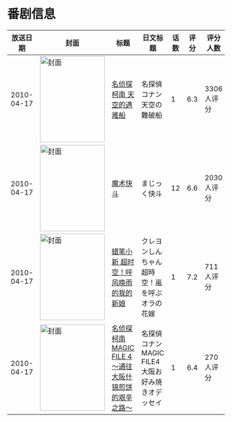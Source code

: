 # 番剧信息

|放送日期|封面|标题|日文标题|话数|评分|评分人数|
|---|---|---|---|---|---|---|
|2010-04-17|<img src="https://lain.bgm.tv/pic/cover/c/3e/52/3628_AKp7h.jpg" alt="封面" style="width:150px;height:200px;object-fit:cover;">|[名侦探柯南 天空的遇难船](https://bangumi.tv/subject/3628)|名探偵コナン 天空の難破船|1|6.3|3306人评分|
|2010-04-17|<img src="https://lain.bgm.tv/pic/cover/c/0d/5b/4330_8nk4s.jpg" alt="封面" style="width:150px;height:200px;object-fit:cover;">|[魔术快斗](https://bangumi.tv/subject/4330)|まじっく快斗|12|6.6|2030人评分|
|2010-04-17|<img src="https://lain.bgm.tv/pic/cover/c/dc/5d/60924_laKjX.jpg" alt="封面" style="width:150px;height:200px;object-fit:cover;">|[蜡笔小新 超时空！呼风唤雨的我的新娘](https://bangumi.tv/subject/8999)|クレヨンしんちゃん 超時空！嵐を呼ぶオラの花嫁|1|7.2|711人评分|
|2010-04-17|<img src="https://lain.bgm.tv/pic/cover/c/fa/5f/38127_q2282.jpg" alt="封面" style="width:150px;height:200px;object-fit:cover;">|[名侦探柯南 MAGIC FILE 4 ～通往大阪什锦煎饼的艰辛之路～](https://bangumi.tv/subject/38127)|名探偵コナン MAGIC FILE4 大阪お好み焼きオデッセイ|1|6.4|270人评分|
